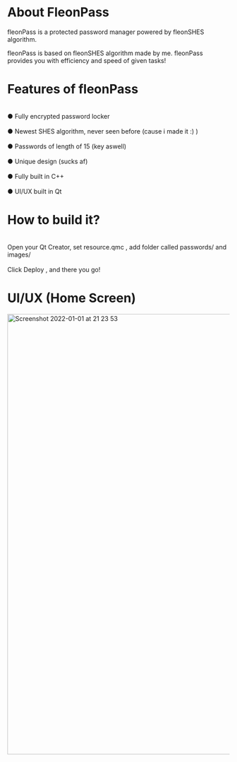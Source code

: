 <h1>About FleonPass</h1>
fleonPass is a protected password manager powered by fleonSHES algorithm.

fleonPass is based on fleonSHES algorithm made by me.
fleonPass provides you with efficiency and speed of given tasks!

<h1>Features of fleonPass</h1>
<br>● Fully encrypted password locker</br>
<br>● Newest SHES algorithm, never seen before (cause i made it :) )</br>
<br>● Passwords of length of 15 (key aswell) </br>
<br>● Unique design (sucks af) </br>
<br>● Fully built in C++ </br>
<br>● UI/UX built in Qt </br>


<h1>How to build it? </h1>
<br>Open your Qt Creator, set resource.qmc , add folder called passwords/ and images/</br>
<br>Click Deploy , and there you go!</br>

<h1>UI/UX (Home Screen)</h1>
<img width="997" alt="Screenshot 2022-01-01 at 21 23 53" src="https://user-images.githubusercontent.com/62068607/147859617-a8893672-f311-4029-8deb-ea5258a5cd82.png">



